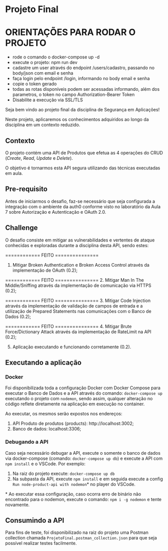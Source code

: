 # Projeto Final

# ORIENTAÇÕES PARA RODAR O PROJETO
- rode o comando o docker-compose up -d
- execute o projeto: npm run dev
- cadastre um user através do endpoint /users/cadastro, passando no body/json com email e senha
- faça login pelo endpoint /login, informando no body email e senha
- copie o token gerado
- todas as rotas disponíveis podem ser acessadas informando, além dos parametros, o token no campo Authorization-Bearer Token
- Disabilite a execução via SSL/TLS



Seja bem vindo ao projeto final da disciplina de Segurança em Aplicações! 

Neste projeto, aplicaremos os conhecimentos adquiridos ao longo da disciplina em um contexto reduzido.

## Contexto

O projeto contém uma API de Produtos que efetua as 4 operações do CRUD (*Create*, *Read*, *Update* e *Delete*).
 
O objetivo é tornarmos esta API segura utilizando das técnicas executadas em aula.

## Pre-requisito

Antes de iniciarmos o desafio, faz-se necessário que seja configurada a integração com o ambiente da auth0 conforme visto no laboratório da Aula 7 sobre Autorização e Autenticação e OAuth 2.0.

## Challenge

O desafio consiste em mitigar as vulnerabilidades e vertentes de ataque conhecidas e exploradas durante a disciplina desta API, sendo estes:

============ FEITO ===============
1. Mitigar Broken Authentication e Broken Access Control através da implementação de OAuth (0.2);

============ FEITO ===============
2. Mitigar Man In The Middle/Sniffing através da implementação de comunicação via HTTPS (0.2);

============ FEITO ===============
3. Mitigar Code Injection através da implementação de validação de campos de entrada e a utilização de Prepared Statements nas comunicações com o Banco de Dados (0.2);

============ FEITO ===============
4. Mitigar Brute Force/Dictionary Attack através da implementação de RateLimit na API (0.2);

5. Aplicação executando e funcionando corretamente (0.2). 

## Executando a aplicação

### Docker

Foi disponibilizada toda a configuração Docker com Docker Compose para executar o Banco de Dados e a API através do comando: `docker-compose up` executando o projeto com `nodemon`, sendo assim, qualquer alteração no código reflete diretamente na aplicação em execução no container.

Ao executar, os mesmos serão expostos nos endereços:

1. API Produto de produtos (products): http://localhost:3002;
2. Banco de dados: localhost:3306;

### Debugando a API

Caso seja necessário debugar a API, execute o somente o banco de dados via docker-compose (comando: `docker-compose up db`) e execute a API com `npm install` e o VSCode. Por exemplo:
1. Na raiz do projeto execute: `docker-compose up db`
2. Na subpasta da API, execute `npm install` e em seguida execute a config `Run node-product-api with nodemon`* no player do VSCode.

\* Ao executar essa configuração, caso ocorra erro de binário não encontrado para o nodemon, execute o comando: `npm i -g nodemon` e tente novamente.


## Consumindo a API

Para fins de teste, foi disponibilizado na raiz do projeto uma Postman collection chamada `ProjetoFinal.postman_collection.json` para que seja possível realizar testes facilmente.

